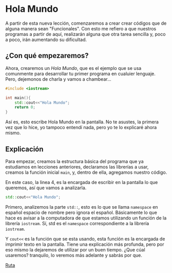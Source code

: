 # Hola Mundo
A partir de esta nueva lección, comenzaremos a crear crear códigos que de alguna manera sean "Funcionales". Con esto me refiero a que nuestros programas a partir de aquí, realizarán alguna que otra tarea sencilla y, poco a poco, irán aumentando su dificultad.

## ¿Con qué empezaremos?
Ahora, crearemos un *Hola Mundo*, que es el ejemplo que se usa comunmente para desarrollar tu primer programa en cualuier lenguaje. Pero, dejemonos de charla y vamos a chambear...
```cpp
#include <iostream>

int main(){
	std::cout<<"Hola Mundo";
	return 0;
}
```
Así es, esto escribe Hola Mundo en la pantalla. No te asustes, la primera vez que lo hice, yo tampoco entendí nada, pero yo te lo explicaré ahora mismo.

## Explicación
Para empezar, creamos la estructura básica del programa que ya estudiamos en lecciones anteriores, declaramos las librerías a usar, creamos la función inicial `main`, y, dentro de ella, agregamos nuestro código.

En este caso, la linea 4, es la encargada de escribir en la pantalla lo que queremos, así que vamos a analizarla.
```cpp
std::cout<<"Hola Mundo";
```
Primero, analizemos la parte `std::`, esto es lo que se llama `namespace` en español espacio de nombre pero ignora el español. Básicamente lo que hace es avisar a la computadora de que estamos utilizando un función de la librería `iostream`. Sí, std es el `namespace` correspondiente a la librería `iostream`.

Y `cout<<` es la función que se esta usando, esta función es la encargada de imprimir texto en la pantalla. Tiene una explicación más profunda, pero por eso mismo la dejaremos de utilizar por un buen tiempo. ¿Que cúal usaremos? tranquilo, lo veremos más adelante y sabrás por que.

[Ruta](https://astrodev07.github.io/Ruta.html)